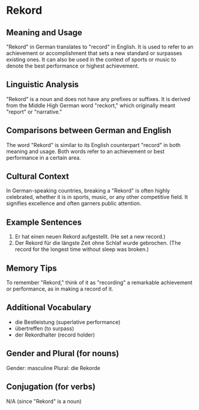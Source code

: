# Rekord
## Meaning and Usage
"Rekord" in German translates to "record" in English. It is used to refer to an achievement or accomplishment that sets a new standard or surpasses existing ones. It can also be used in the context of sports or music to denote the best performance or highest achievement.

## Linguistic Analysis
"Rekord" is a noun and does not have any prefixes or suffixes. It is derived from the Middle High German word "reckort," which originally meant "report" or "narrative."

## Comparisons between German and English
The word "Rekord" is similar to its English counterpart "record" in both meaning and usage. Both words refer to an achievement or best performance in a certain area.

## Cultural Context
In German-speaking countries, breaking a "Rekord" is often highly celebrated, whether it is in sports, music, or any other competitive field. It signifies excellence and often garners public attention.

## Example Sentences
1. Er hat einen neuen Rekord aufgestellt.
(He set a new record.)
2. Der Rekord für die längste Zeit ohne Schlaf wurde gebrochen.
(The record for the longest time without sleep was broken.)

## Memory Tips
To remember "Rekord," think of it as "recording" a remarkable achievement or performance, as in making a record of it.

## Additional Vocabulary
- die Bestleistung (superlative performance)
- übertreffen (to surpass)
- der Rekordhalter (record holder)

## Gender and Plural (for nouns)
Gender: masculine
Plural: die Rekorde

## Conjugation (for verbs)
N/A (since "Rekord" is a noun)